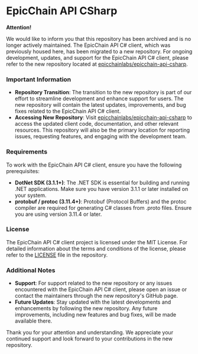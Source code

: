 # EpicChain API CSharp

**Attention!**

We would like to inform you that this repository has been archived and is no longer actively maintained. The EpicChain API C# client, which was previously housed here, has been migrated to a new repository. For ongoing development, updates, and support for the EpicChain API C# client, please refer to the new repository located at [epicchainlabs/epicchain-api-csharp](https://github.com/epicchainlabs/epicchain-api-csharp).

### Important Information

- **Repository Transition**: The transition to the new repository is part of our effort to streamline development and enhance support for users. The new repository will contain the latest updates, improvements, and bug fixes related to the EpicChain API C# client.
- **Accessing New Repository**: Visit [epicchainlabs/epicchain-api-csharp](https://github.com/epicchainlabs/epicchain-api-csharp) to access the updated client code, documentation, and other relevant resources. This repository will also be the primary location for reporting issues, requesting features, and engaging with the development team.

### Requirements

To work with the EpicChain API C# client, ensure you have the following prerequisites:

- **DotNet SDK (3.1.1+)**: The .NET SDK is essential for building and running .NET applications. Make sure you have version 3.1.1 or later installed on your system.
- **protobuf / protoc (3.11.4+)**: Protobuf (Protocol Buffers) and the protoc compiler are required for generating C# classes from .proto files. Ensure you are using version 3.11.4 or later.

### License

The EpicChain API C# client project is licensed under the MIT License. For detailed information about the terms and conditions of the license, please refer to the [LICENSE](LICENSE) file in the repository.

### Additional Notes

- **Support**: For support related to the new repository or any issues encountered with the EpicChain API C# client, please open an issue or contact the maintainers through the new repository's GitHub page.
- **Future Updates**: Stay updated with the latest developments and enhancements by following the new repository. Any future improvements, including new features and bug fixes, will be made available there.

Thank you for your attention and understanding. We appreciate your continued support and look forward to your contributions in the new repository.
